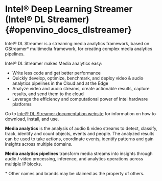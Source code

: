 # Intel® Deep Learning Streamer (Intel® DL Streamer) {#openvino_docs_dlstreamer}

Intel® DL Streamer is a streaming media analytics framework, based on GStreamer* multimedia framework, for creating complex media analytics pipelines.  

Intel® DL Streamer makes Media analytics easy: 

* Write less code and get better performance 
* Quickly develop, optimize, benchmark, and deploy video & audio analytics pipelines in the Cloud and at the Edge 
* Analyze video and audio streams, create actionable results, capture results, and send them to the cloud 
* Leverage the efficiency and computational power of Intel hardware platforms 

Go to [Intel® DL Streamer documentation website](https://dlstreamer.github.io) for information on how to download, install, and use.  

**Media analytics** is the analysis of audio & video streams to detect, classify, track, identify and count objects, events and people. The analyzed results can be used to take actions, coordinate events, identify patterns and gain insights across multiple domains. 

**Media analytics pipelines** transform media streams into insights through audio / video processing, inference, and analytics operations across multiple IP blocks. 
 
\* Other names and brands may be claimed as the property of others. 